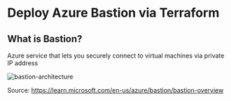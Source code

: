 # Deploy Azure Bastion via Terraform

## What is Bastion?

Azure service that lets you securely connect to virtual machines via private IP address

![bastion-architecture](https://learn.microsoft.com/en-us/azure/bastion/media/bastion-overview/architecture.png)

Source: https://learn.microsoft.com/en-us/azure/bastion/bastion-overview